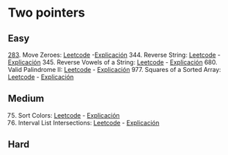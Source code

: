 # Two pointers

## Easy
[283](https://github.com/andresguanov/algoritmos-y-estructuras-de-datos/blob/main/Arrays%20y%20Strings/Dos%20apuntadores/src/283-move-zeroes.ts). Move Zeroes: [Leetcode](https://leetcode.com/problems/move-zeroes/) -[Explicación](https://youtu.be/aayNRwUN3Do)
344. Reverse String: [Leetcode](https://leetcode.com/problems/reverse-string/) - [Explicación](https://youtu.be/_d0T_2Lk2qA)
345. Reverse Vowels of a String: [Leetcode](https://leetcode.com/problems/reverse-vowels-of-a-string/description/) - [Explicación](https://youtu.be/Vc4nQa0e2n4)
680. Valid Palindrome II: [Leetcode](https://leetcode.com/problems/valid-palindrome-ii/) - [Explicación](https://youtu.be/JrxRYBwG6EI)
977. Squares of a Sorted Array: [Leetcode](https://leetcode.com/problems/squares-of-a-sorted-array/) - [Explicación](https://youtu.be/FPCZsG_AkUg)

## Medium
75. Sort Colors: [Leetcode](https://leetcode.com/problems/sort-colors/) - [Explicación](https://youtu.be/4xbWSRZHqac)
986. Interval List Intersections: [Leetcode](https://leetcode.com/problems/interval-list-intersections/submissions/913388751/) - [Explicación](https://youtu.be/Qh8ZjL1RpLI)

## Hard
